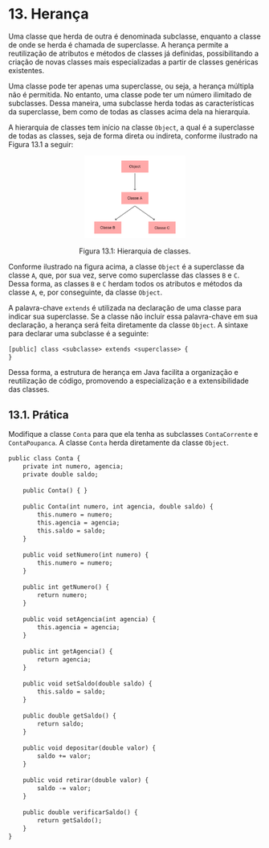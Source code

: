 # 13. Herança

Uma classe que herda de outra é denominada subclasse, enquanto a classe de onde se herda é chamada de superclasse. A herança permite a reutilização de atributos e métodos de classes já definidas, possibilitando a criação de novas classes mais especializadas a partir de classes genéricas existentes.

Uma classe pode ter apenas uma superclasse, ou seja, a herança múltipla não é permitida. No entanto, uma classe pode ter um número ilimitado de subclasses. Dessa maneira, uma subclasse herda todas as características da superclasse, bem como de todas as classes acima dela na hierarquia.

A hierarquia de classes tem início na classe `Object`, a qual é a superclasse de todas as classes, seja de forma direta ou indireta, conforme ilustrado na Figura 13.1 a seguir:

<div align="center">
    <img src="../imgs/hierarquia.png" width="40%" style="max-height: 60vh;"/>
    <p>Figura 13.1: Hierarquia de classes.</p>
</div>

Conforme ilustrado na figura acima, a classe `Object` é a superclasse da classe `A`, que, por sua vez, serve como superclasse das classes `B` e `C`. Dessa forma, as classes `B` e `C` herdam todos os atributos e métodos da classe `A`, e, por conseguinte, da classe `Object`.

A palavra-chave `extends` é utilizada na declaração de uma classe para indicar sua superclasse. Se a classe não incluir essa palavra-chave em sua declaração, a herança será feita diretamente da classe `Object`. A sintaxe para declarar uma subclasse é a seguinte:

```
[public] class <subclasse> extends <superclasse> {
}
```

Dessa forma, a estrutura de herança em Java facilita a organização e reutilização de código, promovendo a especialização e a extensibilidade das classes.

## 13.1. Prática

Modifique a classe `Conta` para que ela tenha as subclasses `ContaCorrente` e `ContaPoupanca`. A classe `Conta` herda diretamente da classe `Object`.

```
public class Conta {
    private int numero, agencia;
    private double saldo;

    public Conta() { }

    public Conta(int numero, int agencia, double saldo) {
        this.numero = numero;
        this.agencia = agencia;
        this.saldo = saldo;
    }

    public void setNumero(int numero) {
        this.numero = numero;
    }

    public int getNumero() {
        return numero;
    }

    public void setAgencia(int agencia) {
        this.agencia = agencia;
    }

    public int getAgencia() {
        return agencia;
    }

    public void setSaldo(double saldo) {
        this.saldo = saldo;
    }

    public double getSaldo() {
        return saldo;
    }

    public void depositar(double valor) {
        saldo += valor;
    }

    public void retirar(double valor) {
        saldo -= valor;
    }

    public double verificarSaldo() {
        return getSaldo();
    }
}
```